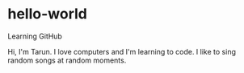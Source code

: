 # hello-world
Learning GitHub

Hi, I'm Tarun. I love computers and I'm learning to code. I like to sing random songs at random moments.
